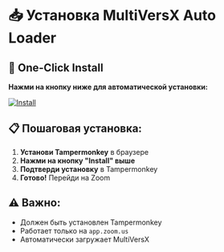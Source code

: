# 📥 Установка MultiVersX Auto Loader

## 🚀 One-Click Install

**Нажми на кнопку ниже для автоматической установки:**

[![Install](https://img.shields.io/badge/Install-MultiVersX%20Loader-blue?style=for-the-badge&logo=tampermonkey)](https://raw.githubusercontent.com/NearlyEpolnt/loader/main/MultiVersX-Loader.user.js)

## 📋 Пошаговая установка:

1. **Установи Tampermonkey** в браузере
2. **Нажми на кнопку "Install" выше**
3. **Подтверди установку** в Tampermonkey
4. **Готово!** Перейди на Zoom

## ⚠️ Важно:
- Должен быть установлен Tampermonkey
- Работает только на `app.zoom.us`
- Автоматически загружает MultiVersX

